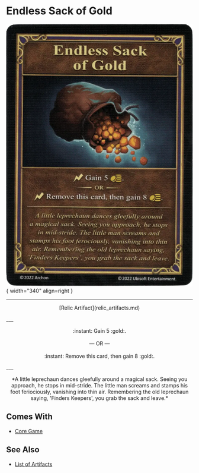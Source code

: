 # Endless Sack of Gold

![Endless Sack of Gold](../assets/artifacts_relic-endless_sack_of_gold.webp){ width="340" align=right }
___
<p style="text-align: center;" markdown>[Relic Artifact](relic_artifacts.md)</p>
___
<p style="text-align: center;" markdown>:instant: Gain 5 :gold:.<br><br>— OR —<br><br>:instant: Remove this card, then gain 8 :gold:.</p>
___
<p style="text-align: center;" markdown>*A little leprechaun dances gleefully around a magical sack. Seeing you approach, he stops in mid-stride. The little man screams and stamps his foot feriociously, vanishing into thin air. Remembering the old leprechaun saying, 'Finders Keepers', you grab the sack and leave.*</p>


## Comes With

- [Core Game](../content.md)


## See Also

- [List of Artifacts](../artifacts/index.md)
